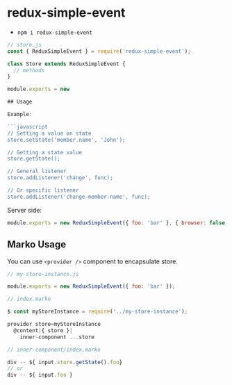 # redux-simple-event

- `npm i redux-simple-event`

```javascript
// store.js
const { ReduxSimpleEvent } = require('redux-simple-event');

class Store extends ReduxSimpleEvent {
  // methods
}

module.exports = new

## Usage

Example:

```javascript
// Setting a value on state
store.setState('member.name', 'John');

// Getting a state value
store.getState();

// General listener
store.addListener('change', func);

// Or specific listener
store.addListener('change-member-name', func);
```

Server side:

```javascript
module.exports = new ReduxSimpleEvent({ foo: 'bar' }, { browser: false });

```

## Marko Usage

You can use `<provider />` component to encapsulate store.

```javascript
// my-store-instance.js

module.exports = new ReduxSimpleEvent({ foo: 'bar' });
```

```javascript
// index.marko

$ const myStoreInstance = require('../my-store-instance');

provider store=myStoreInstance
  @content|{ store }|
    inner-component ...store
```

```javascript
// inner-component/index.marko

div -- ${ input.store.getState().foo}
// or
div -- ${ input.foo }
```
